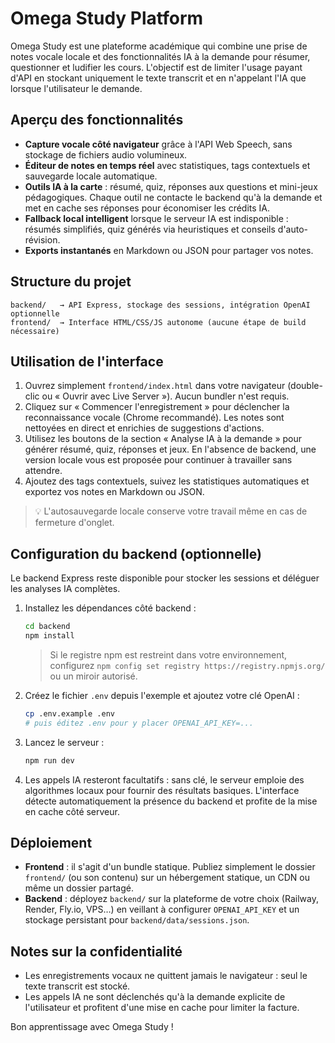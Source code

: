 # Omega Study Platform

Omega Study est une plateforme académique qui combine une prise de notes vocale locale et des fonctionnalités IA à la demande pour résumer, questionner et ludifier les cours. L'objectif est de limiter l'usage payant d'API en stockant uniquement le texte transcrit et en n'appelant l'IA que lorsque l'utilisateur le demande.

## Aperçu des fonctionnalités

- **Capture vocale côté navigateur** grâce à l'API Web Speech, sans stockage de fichiers audio volumineux.
- **Éditeur de notes en temps réel** avec statistiques, tags contextuels et sauvegarde locale automatique.
- **Outils IA à la carte** : résumé, quiz, réponses aux questions et mini-jeux pédagogiques. Chaque outil ne contacte le backend qu'à la demande et met en cache ses réponses pour économiser les crédits IA.
- **Fallback local intelligent** lorsque le serveur IA est indisponible : résumés simplifiés, quiz générés via heuristiques et conseils d'auto-révision.
- **Exports instantanés** en Markdown ou JSON pour partager vos notes.

## Structure du projet

```
backend/   → API Express, stockage des sessions, intégration OpenAI optionnelle
frontend/  → Interface HTML/CSS/JS autonome (aucune étape de build nécessaire)
```

## Utilisation de l'interface

1. Ouvrez simplement `frontend/index.html` dans votre navigateur (double-clic ou « Ouvrir avec Live Server »). Aucun bundler n'est requis.
2. Cliquez sur « Commencer l'enregistrement » pour déclencher la reconnaissance vocale (Chrome recommandé). Les notes sont nettoyées en direct et enrichies de suggestions d'actions.
3. Utilisez les boutons de la section « Analyse IA à la demande » pour générer résumé, quiz, réponses et jeux. En l'absence de backend, une version locale vous est proposée pour continuer à travailler sans attendre.
4. Ajoutez des tags contextuels, suivez les statistiques automatiques et exportez vos notes en Markdown ou JSON.

> 💡 L'autosauvegarde locale conserve votre travail même en cas de fermeture d'onglet.

## Configuration du backend (optionnelle)

Le backend Express reste disponible pour stocker les sessions et déléguer les analyses IA complètes.

1. Installez les dépendances côté backend :

   ```bash
   cd backend
   npm install
   ```

   > Si le registre npm est restreint dans votre environnement, configurez `npm config set registry https://registry.npmjs.org/` ou un miroir autorisé.

2. Créez le fichier `.env` depuis l'exemple et ajoutez votre clé OpenAI :

   ```bash
   cp .env.example .env
   # puis éditez .env pour y placer OPENAI_API_KEY=...
   ```

3. Lancez le serveur :

   ```bash
   npm run dev
   ```

4. Les appels IA resteront facultatifs : sans clé, le serveur emploie des algorithmes locaux pour fournir des résultats basiques. L'interface détecte automatiquement la présence du backend et profite de la mise en cache côté serveur.

## Déploiement

- **Frontend** : il s'agit d'un bundle statique. Publiez simplement le dossier `frontend/` (ou son contenu) sur un hébergement statique, un CDN ou même un dossier partagé.
- **Backend** : déployez `backend/` sur la plateforme de votre choix (Railway, Render, Fly.io, VPS…) en veillant à configurer `OPENAI_API_KEY` et un stockage persistant pour `backend/data/sessions.json`.

## Notes sur la confidentialité

- Les enregistrements vocaux ne quittent jamais le navigateur : seul le texte transcrit est stocké.
- Les appels IA ne sont déclenchés qu'à la demande explicite de l'utilisateur et profitent d'une mise en cache pour limiter la facture.

Bon apprentissage avec Omega Study !
